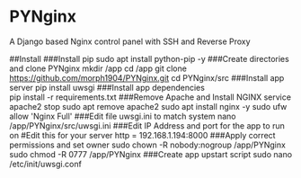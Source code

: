 # PYNginx
A Django based Nginx control panel with SSH and Reverse Proxy

##Install
###Install pip
    sudo apt install python-pip -y
###Create directories and clone PYNginx
    mkdir /app
    cd /app
    git clone https://github.com/morph1904/PYNginx.git
    cd PYNginx/src
###Install app server
    pip install uwsgi
###Install app dependencies    
    pip install -r requirements.txt
###Remove Apache and Install NGINX
    service apache2 stop
    sudo apt remove apache2
    sudo apt install nginx -y
    sudo ufw allow 'Nginx Full'
###Edit file uwsgi.ini to match system
    nano /app/PYNginx/src/uwsgi.ini
###Edit IP Address and port for the app to run on
    #Edit this for your server
    http = 192.168.1.194:8000
###Apply correct permissions and set owner
    sudo chown -R nobody:nogroup /app/PYNginx 
    sudo chmod -R 0777 /app/PYNginx 
###Create app upstart script
    sudo nano /etc/init/uwsgi.conf
    
